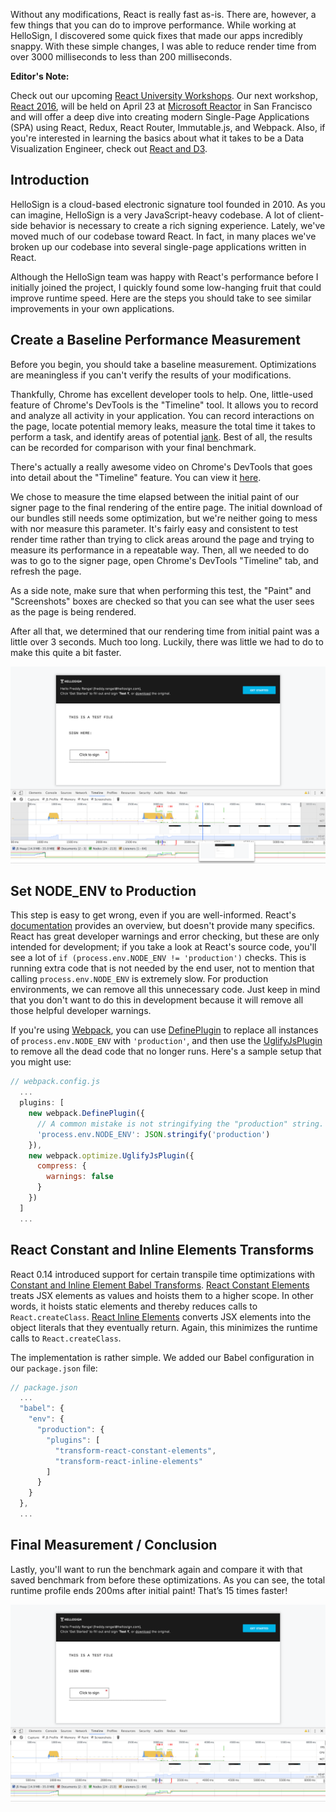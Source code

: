 Without any modifications, React is really fast as-is. There are, however, a few things that you can do to improve performance. While working at HelloSign, I discovered some quick fixes that made our apps incredibly snappy. With these simple changes, I was able to reduce render time from over 3000 milliseconds to less than 200 milliseconds.

**Editor's Note:**

Check out our upcoming [React University Workshops](http://www.reactuniversity.com/training). Our next workshop, [React 2016](http://www.reactuniversity.com/react-2016 "React 2016"), will be held on April 23 at [Microsoft Reactor](http://microsoftreactor.com/) in San Francisco and will offer a deep dive into creating modern Single-Page Applications (SPA) using React, Redux, React Router, Immutable.js, and Webpack. Also, if you're interested in learning the basics about what it takes to be a Data Visualization Engineer, check out [React and D3](http://www.reactuniversity.com/react-and-d3).

## Introduction

HelloSign is a cloud-based electronic signature tool founded in 2010. As you can imagine, HelloSign is a very JavaScript-heavy codebase. A lot of client-side behavior is necessary to create a rich signing experience. Lately, we've moved much of our codebase toward React. In fact, in many places we've broken up our codebase into several single-page applications written in React.

Although the HelloSign team was happy with React's performance before I initially joined the project, I quickly found some low-hanging fruit that could improve runtime speed. Here are the steps you should take to see similar improvements in your own applications.

## Create a Baseline Performance Measurement

Before you begin, you should take a baseline measurement. Optimizations are meaningless if you can't verify the results of your modifications.

Thankfully, Chrome has excellent developer tools to help. One, little-used feature of Chrome's DevTools is the "Timeline" tool. It allows you to record and analyze all activity in your application. You can record interactions on the page, locate potential memory leaks, measure the total time it takes to perform a task, and identify areas of potential [jank](https://developers.google.com/web/fundamentals/performance/rendering/?hl=en). Best of all, the results can be recorded for comparison with your final benchmark.

There's actually a really awesome video on Chrome's DevTools that goes into detail about the "Timeline" feature. You can view it [here](http://forwardjs.com/university/real-time-performance-audit-with-chrome-devtools).

We chose to measure the time elapsed between the initial paint of our signer page to the final rendering of the entire page. The initial download of our bundles still needs some optimization, but we're neither going to mess with nor measure this parameter. It's fairly easy and consistent to test render time rather than trying to click areas around the page and trying to measure its performance in a repeatable way. Then, all we needed to do was to go to the signer page, open Chrome's DevTools "Timeline" tab, and refresh the page.

As a side note, make sure that when performing this test, the "Paint" and "Screenshots" boxes are checked so that you can see what the user sees as the page is being rendered.

After all that, we determined that our rendering time from initial paint was a little over 3 seconds. Much too long. Luckily, there was little we had to do to make this quite a bit faster.

![Performance Benchmark 1](/images/performance-benchmark-1.png)

## Set NODE_ENV to Production

This step is easy to get wrong, even if you are well-informed. React's [documentation](https://facebook.github.io/react/downloads.html#npm) provides an overview, but doesn't provide many specifics. React has great developer warnings and error checking, but these are only intended for development; if you take a look at React's source code, you'll see a lot of `if (process.env.NODE_ENV != 'production')` checks. This is running extra code that is not needed by the end user, not to mention that calling `process.env.NODE_ENV` is extremely slow. For production environments, we can remove all this unnecessary code. Just keep in mind that you don't want to do this in development because it will remove all those helpful developer warnings.

If you're using [Webpack](https://webpack.github.io/), you can use [DefinePlugin](https://webpack.github.io/docs/list-of-plugins.html#defineplugin) to replace all instances of `process.env.NODE_ENV` with `'production'`, and then use the [UglifyJsPlugin](https://webpack.github.io/docs/list-of-plugins.html#uglifyjsplugin) to remove all the dead code that no longer runs. Here's a sample setup that you might use:

```javascript
// webpack.config.js
  ...
  plugins: [
    new webpack.DefinePlugin({
      // A common mistake is not stringifying the "production" string.
      'process.env.NODE_ENV': JSON.stringify('production')
    }),
    new webpack.optimize.UglifyJsPlugin({
      compress: {
        warnings: false
      }
    })
  ]
  ...
```

## React Constant and Inline Elements Transforms

React 0.14 introduced support for certain transpile time optimizations with [Constant and Inline Element Babel Transforms](https://github.com/facebook/react/blob/master/CHANGELOG.md#new-features). [React Constant Elements](http://babeljs.io/docs/plugins/transform-react-constant-elements/) treats JSX elements as values and hoists them to a higher scope. In other words, it hoists static elements and thereby reduces calls to `React.createClass`. [React Inline Elements](https://babeljs.io/docs/plugins/transform-react-inline-elements/) converts JSX elements into the object literals that they eventually return. Again, this minimizes the runtime calls to `React.createClass`.

The implementation is rather simple. We added our Babel configuration in our `package.json` file:

```javascript
// package.json
  ...
  "babel": {
    "env": {
      "production": {
        "plugins": [
          "transform-react-constant-elements",
          "transform-react-inline-elements"
        ]
      }
    }
  },
  ...
```

## Final Measurement / Conclusion

Lastly, you'll want to run the benchmark again and compare it with that saved benchmark from before these optimizations. As you can see, the total runtime profile ends 200ms after initial paint! That’s 15 times faster!

![Performance Benchmark 2](/images/performance-benchmark-2.png)
